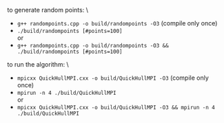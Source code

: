 to generate random points: \
- `g++ randompoints.cpp -o build/randompoints -O3` (compile only once)
- `./build/randompoints [#points=100]` \
or
- `g++ randompoints.cpp -o build/randompoints -O3 && ./build/randompoints [#points=100]`

to run the algorithm: \
- `mpicxx QuickHullMPI.cxx -o build/QuickHullMPI -O3` (compile only once)
- `mpirun -n 4 ./build/QuickHullMPI` \
or
- `mpicxx QuickHullMPI.cxx -o build/QuickHullMPI -O3 && mpirun -n 4 ./build/QuickHullMPI`